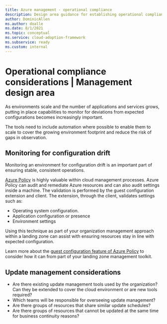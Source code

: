```yaml
---
title: Azure management - operational compliance
description: Design area guidance for establishing operational compliance across your Azure platform services
author: DominicAllen
ms.author: doalle
ms.date: 8/1/2021
ms.topic: conceptual
ms.service: cloud-adoption-framework
ms.subservice: ready
ms.custom: internal
---
```


# Operational compliance considerations | Management design area

As environments scale and the number of applications and services grows, putting in place capabilities to monitor for deviations from expected configurations becomes increasingly important.

The tools need to include automation where possible to enable them to scale to cover the growing environment footprint and reduce the risk of gaps in observation.

## Monitoring for configuration drift

Monitoring an environment for configuration drift is an important part of ensuring stable, consistent operations.

[Azure Policy](/azure-policy/#overview) is highly valuable within cloud management processes. Azure Policy can audit and remediate Azure resources and can also audit settings inside a machine. The validation is performed by the guest configuration extension and client. The extension, through the client, validates settings such as:

- Operating system configuration.
- Application configuration or presence
- Environment settings

Using this technique as part of your organization management approach within a landing zone can assist with ensuring resources stay in line with expected configuration.

Learn more about the [guest configuration feature of Azure Policy](/azure/governance/policy/concepts/guest-configuration#:~:text=%20Understand%20the%20guest%20configuration%20feature%20of%20Azure,inclusive%20of%20new%20versions.%20Older%20versions...%20More%20) to consider how it can from part of your landing zone management toolkit.

## Update management considerations

- Are there existing update management tools used by the organization? Can they be extended to cover the cloud environment or are new tools required?
- Which teams will be responsible for overseeing update management?
- Are there groups of resources that share similar update schedules?
- Are there groups of resources that cannot be updated at the same time for business continuity reasons?
